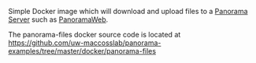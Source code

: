 Simple Docker image which will download and upload files to a [Panorama Server](https://panoramaweb.org/wiki/home/page.view?name=default) such as [PanoramaWeb](https://panoramaweb.org/wiki/home/page.view?name=default).

The panorama-files docker source code is located at https://github.com/uw-maccosslab/panorama-examples/tree/master/docker/panorama-files
